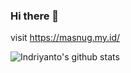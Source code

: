 ### Hi there 👋

visit https://masnug.my.id/

![Indriyanto's github stats](https://github-readme-stats.vercel.app/api?username=indriyantongrh&count_private=true&show_icons=true)

